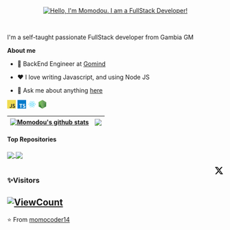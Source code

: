 <p align="center"><a href="https://momocoder14.github.io"><img width="80%" alt="Hello, I'm Momodou. I am a FullStack Developer!" src="./assets/gh-readme-header.png" /></a></p>

<br />

I'm a self-taught passionate FullStack developer from Gambia GM

**About me**

- 💼 BackEnd Engineer at [Gomind](http://gomindz.com/)

- ❤️ I love writing Javascript, and using Node JS

- 💬 Ask me about anything [here](https://github.com/momocoder14/momocoder14/issues)

<code><img height="20" alt="javascript" src="https://raw.githubusercontent.com/github/explore/80688e429a7d4ef2fca1e82350fe8e3517d3494d/topics/javascript/javascript.png"></code>
<code><img height="20" alt="typescript" src="https://raw.githubusercontent.com/github/explore/80688e429a7d4ef2fca1e82350fe8e3517d3494d/topics/typescript/typescript.png"></code>
<code><img height="20" alt="react" src="https://raw.githubusercontent.com/github/explore/80688e429a7d4ef2fca1e82350fe8e3517d3494d/topics/react/react.png"></code>
<code><img height="20" alt="nodejs" src="https://raw.githubusercontent.com/github/explore/80688e429a7d4ef2fca1e82350fe8e3517d3494d/topics/nodejs/nodejs.png"></code>

| <a href="https://github.com/momocoder14/momocoder14"><img align="center" src="https://github-readme-stats.vercel.app/api?username=momocoder14&show_icons=true&include_all_commits=true&theme=buefy&hide_border=true" alt="Momodou's github stats" /></a> | <a href="https://github.com/momocoder14/momocoder14"><img align="center" src="https://github-readme-stats.vercel.app/api/top-langs/?username=momocoder14&layout=compact&theme=buefy&hide_border=true" /></a> |
| -------------------------------------------------------------------------------------------------------------------------------------------------------------------------------------------------------------------------------------------------------- | ------------------------------------------------------------------------------------------------------------------------------------------------------------------------------------------------------------ |

#### Top Repositories

<a href="https://github.com/momocoder14/github-readme-stats">
  <img align="center" src="https://github-readme-stats.vercel.app/api/pin/?username=momocoder14&repo=github-readme-stats&theme=buefy" />
</a>
<a href="https://github.com/momocoder14/momocoder14.github.io">
  <img align="center" src="https://github-readme-stats.vercel.app/api/pin/?username=momocoder14&repo=coconut-cosmetics&theme=buefy" />
</a>

<br />
<br />

<a href="https://twitter.com/_codewithmo">
  <img align="right" alt="Momodou Jammeh | Twitter" width="21px" src="https://raw.githubusercontent.com/momocoder14/momocoder14/master/assets/x-twitter.svg" />
</a>

### ✨Visitors

## [![ViewCount](https://views.whatilearened.today/views/github/momocoder14/momocoder14.svg?cache=remove)](#)

⭐️ From [momocoder14](https://github.com/momocoder14)
